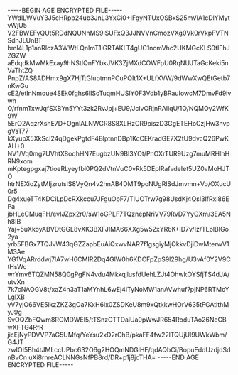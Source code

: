 -----BEGIN AGE ENCRYPTED FILE-----
YWdlLWVuY3J5cHRpb24ub3JnL3YxCi0+IFgyNTUxOSBxS25mVlA1cDlYMytvWjU5
V2FBWEFvQUt5RDdNQUNhMS9iSUFxQ3JJNVVnCmozVXg0Vk0rVkpFVTNSdnJLUnBT
bml4L1p1anRIczA3WWtLQnlmT1lGRTAKLT4gUC1ncmVhc2UKMGcKLS0tIFhJZGZW
aEdqdkMwMkExay9hNStIQnFYbkJVK3ZjMXdCOWFpU0RqNUJTaGcKeki5nVaThtZQ
PnpZ/AS8ADHmx9gX7HjTtGIuptmnPCuPQIt1X+ULfXVW/9dWwXwQEtGetb7nKwGu
cE2/etInNmoue4SEk0fghs6lISoTuqmHUSlY0F3Vdb1yBRauIowcM7DmvFd9lvwn
O/rfnmTxwJqfSXBYn5YYt3zk2RvJpj+EU9/JclvORjnRAIiqU/1O/NQMOy2WfK9W
5ErO2AqzrXshE7D+OgnlALNWGR8S8XLHzCR9piszD3GgETEHoCzjHw3nvpgVsT77
kXyupX5XkScI24qDgekPgtdF4BlptnnDBp1KcCEKradGE7X2tU9dvcQ26PwKAH+0
NV1/Vq0mg7UVhtX8oqhHN7EugbzUN9Bl3YOt/PnOXrTUR9Uzg7muMRHIhHRN9xom
mKptegpgxaj7tioeRLyeyfbl0PQ2dVtnVuC0vRk5DEplRafvdeIet5UZ0vMoHJTO
htrNEXioZytMIjzrutslS8VyQn4v2hnAB4DMT9poNUgRlSdJmvmn+Vo/OXucU0r5
Dg4xueTT4KDCiLpDcRXkccu7JFguOpF7/TIUOTrw7g98UsdKj4QsI3lfRxl86EPa
jbHLeCMuqFH/evIJZpx2r0/sW1oGPLF7TQznepNriVV79RvD7YyGXm/3EA5Nh8IB
Yaj+5uXkoyABVDtGGL8vXK3BXFJIMA66XXg5w52xYR6K+ID7v/Iz/TLplBIGo2ya
yrb5FBGx7TQJvW43qGZZapbEuAiQxwvNAR7f1gsgiyMjQkkvDjiDwMterwV1M3Ae
YG1VqARrddwj7lA7wH6CMIR2Dq4GlW0h6KDCFpZpS9l29hg/U3vAf0Y2V9CtHsWc
wrYmv6TQZMN58Q0gPgFN4vdu4MkkqjlusfdUehLZJt4OhwkOYSfjTS4dJA/utvXn
7k7cNAOGV8t/xaZ4n3aT1aMYnhL6wEj4iTyNoMW1anAVwhuf7pjNP6RTMoYLgIXB
yV7yjO66VE5lkzZKZ3gOa7KxH6lx0ZSDKeU8m9xQtkkwHOrV635tFGAtithMyJ9g
SvOQZbFQwm8ROMDWEl5/tTSnzGTTDalUa0pWwJR654RoduTAo26NeCBwXFTG4RfR
jicEjNyPDVVP7aG5UMfq/YeYsu2xD2rChB/pkaFF4fw22lTQUjUl9UWkWbm/G4JT
zwIOI5Bh4tJMLccUPbc632O6g2HOQmNDGlHE/qdAQbCi/BopuEddUzdjdSdnBvCn
uXi8rnreACLNNGsNfPB8rd/DR+p1j8jcTHA=
-----END AGE ENCRYPTED FILE-----
